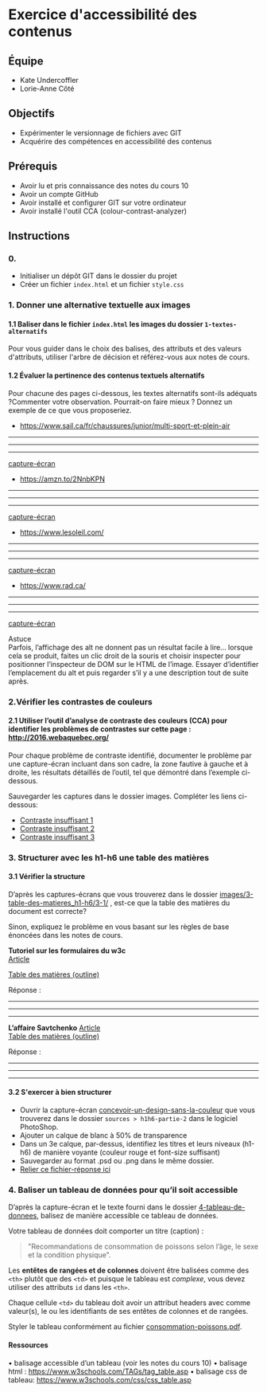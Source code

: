 # Exercice d'accessibilité des contenus

## Équipe
- Kate Undercoffler
- Lorie-Anne Côté

## Objectifs
- Expérimenter le versionnage de fichiers avec GIT
- Acquérire des compétences en accessibilité des contenus

## Prérequis
- Avoir lu et pris connaissance des notes du cours 10
- Avoir un compte GitHub
- Avoir installé et configurer GIT sur votre ordinateur
- Avoir installé l'outil CCA (colour-contrast-analyzer)

## Instructions

### 0. 
- Initialiser un dépôt GIT dans le dossier du projet
- Créer un fichier `index.html` et un fichier `style.css`

### 1.	Donner une alternative textuelle aux images

#### 1.1 Baliser dans le fichier `index.html` les images du dossier `1-textes-alternatifs` 

Pour vous guider dans le choix des balises, des attributs et des valeurs d'attributs, utiliser l'arbre de décision et référez-vous aux notes de cours.

#### 1.2 Évaluer la pertinence des contenus textuels alternatifs

Pour chacune des pages ci-dessous, les textes alternatifs sont-ils adéquats ?Commenter votre observation. Pourrait-on faire mieux ? Donnez un exemple de ce que vous proposeriez.

- https://www.sail.ca/fr/chaussures/junior/multi-sport-et-plein-air 
-----
-----
-----
[capture-écran]()
- https://amzn.to/2NnbKPN 
-----
-----
-----
[capture-écran]()
- https://www.lesoleil.com/  
-----
-----
-----
[capture-écran]()
- https://www.rad.ca/  
-----
-----
-----
[capture-écran]()

Astuce  
Parfois, l’affichage des alt ne donnent pas un résultat facile à lire… lorsque cela se produit, faites un clic droit de la souris et choisir inspecter pour positionner l’inspecteur de DOM sur le HTML de l’image.
Essayer d’identifier l’emplacement du alt et puis regarder s’il y a une description tout de suite après.

### 2.Vérifier les contrastes de couleurs

#### 2.1	Utiliser l’outil d’analyse de contraste des couleurs (CCA) pour identifier les problèmes de contrastes sur cette page : http://2016.webaquebec.org/

Pour chaque problème de contraste identifié,
documenter le problème par une capture-écran incluant dans son cadre, la zone fautive à gauche et à droite, les résultats détaillés de l’outil, tel que démontré dans l’exemple ci-dessous.

Sauvegarder les captures dans le dossier images. Compléter les liens ci-dessous:
- [Contraste insuffisant 1](images/...)
- [Contraste insuffisant 2](images/...)
- [Contraste insuffisant 3](images/...)

### 3. Structurer avec les h1-h6 une table des matières

#### 3.1 Vérifier la structure

D’après les captures-écrans que vous trouverez dans le dossier [images/3-table-des-matieres_h1-h6/3-1/](images/3-table-des-matieres_h1-h6/3-1) , est-ce que la table des matières du document est correcte?  

Sinon, expliquez le problème en vous basant sur les règles de base énoncées dans les notes de cours. 

__Tutoriel sur les formulaires du w3c__  
[Article](images/3-table-des-matieres_h1-h6/3-1/tuto-form-w3c.pdf)  

[Table des matières (outline)](images/3-table-des-matieres_h1-h6/3-1/tuto-form-w3c-outline.png) 

Réponse : 

----
----
----

__L’affaire Savtchenko__ 
[Article](images/3-table-des-matieres_h1-h6/3-1/article-savtchenko.pdf)  
[Table des matières (outline)](images/3-table-des-matieres_h1-h6/3-1/article-savtchenko-outline.png) 
  
Réponse : 

----
----
----


#### 3.2 S'exercer à bien structurer

- Ouvrir la capture-écran [concevoir-un-design-sans-la-couleur](images/3-table-des-matieres_h1-h6/3-2/concevoir-un-design-sans-la-couleur.pdf) que vous trouverez dans le dossier `sources > h1h6-partie-2` dans le logiciel PhotoShop.  
- Ajouter un calque de blanc à 50% de transparence
- Dans un 3e calque, par-dessus, identifiez les titres et leurs niveaux (h1-h6) de manière voyante (couleur rouge et font-size suffisant)
- Sauvegarder au format .psd ou .png dans le même dossier.
- [Relier ce fichier-réponse ici]()

### 4. Baliser un tableau de données pour qu’il soit accessible

D’après la capture-écran et le texte fourni dans le dossier [4-tableau-de-donnees](images/4-tableau-de-donnees), balisez de manière accessible ce tableau de données.  
  
Votre tableau de données doit comporter un titre (caption) : 

> "Recommandations de consommation de poissons selon l’âge, le sexe et la condition physique".  


Les __entêtes de rangées et de colonnes__ doivent être balisées comme des `<th>` plutôt que des `<td>` et puisque le tableau est *complexe*, vous devez utiliser des attributs `id` dans les `<th>`. 

Chaque cellule `<td>` du tableau doit avoir un attribut headers avec comme valeur(s), le ou les identifiants de ses entêtes de colonnes et de rangées.

Styler le tableau conformément au fichier [consommation-poissons.pdf](images/4-tableau-de-donnees/consommation-poissons.pdf).

#### Ressources
•	balisage accessible d’un tableau (voir les notes du cours 10)
•	balisage html : https://www.w3schools.com/TAGs/tag_table.asp
•	balisage css de tableau: https://www.w3schools.com/css/css_table.asp





